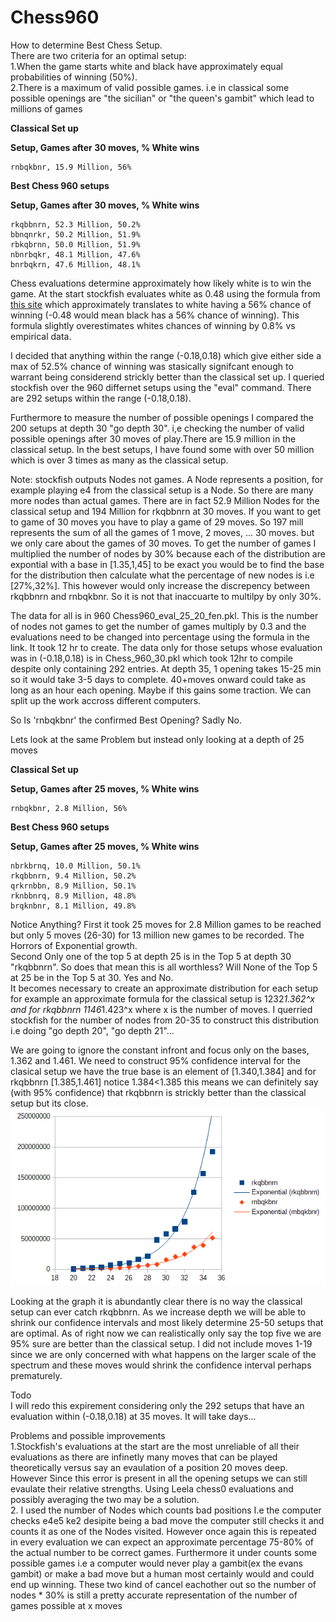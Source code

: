 
# Chess960
How to determine Best Chess Setup.   
There are two criteria for an optimal setup:   
1.When the game starts white and black have approximately equal probabilities of winning (50%).  
2.There is a maximum of valid possible games. i.e in classical some possible openings are "the sicilian" or "the queen's gambit" which lead to millions of games    


**Classical Set up** 

**Setup, Games after 30 moves, % White wins**
```
rnbqkbnr, 15.9 Million, 56%
```
**Best Chess 960 setups**

**Setup, Games after 30 moves, % White wins**
```
rkqbbnrn, 52.3 Million, 50.2%
bbnqnrkr, 50.2 Million, 51.9%
rbkqbrnn, 50.0 Million, 51.9%
nbnrbqkr, 48.1 Million, 47.6%
bnrbqkrn, 47.6 Million, 48.1%
```


Chess evaluations determine approximately how likely white is to win the game. At the start stockfish evaluates white as 0.48 using the formula from [this site](https://www.chessprogramming.org/Pawn_Advantage,_Win_Percentage,_and_Elo)
which approximately translates to white having a 56% chance of winning (-0.48 would mean black has a 56% chance of winning). This formula slightly overestimates whites chances of winning by 0.8% vs empirical data.

I decided that anything within the range (-0.18,0.18) which give either side a max of 52.5% chance of winning was stasically signifcant enough to warrant being considerend strickly better than the classical set up. I queried stockfish over the 960 differnet setups using the "eval" command. There are
292 setups within the range (-0.18,0.18). 
    
Furthermore to measure the number of possible openings I compared the 200 setups at depth 30 "go depth 30". i,e checking the number of valid possible 
openings after 30 moves of play.There are 15.9 million in the classical setup. In the best setups, I have found some with over 50 million 
which is over 3 times as many as the classical setup.     
    
Note: stockfish outputs Nodes not games. A Node represents a position, for example playing e4 from the classical setup is a Node. So there are many more nodes than actual games. There are in fact 52.9 Million Nodes for the classical setup and 194 Million for rkqbbnrn at 30 moves. If you want to get to game of 30 moves you have to play a game of 29 moves. So 197 mill represents the sum of all the games of 1 move, 2 moves, ... 30 moves. but we only care about the games of 30 moves. To get the number of games I multiplied the number of nodes by 30% because each of the distribution are expontial with a base in [1.35,1,45] to be exact you would be to find the base for the distribution then calculate what the percentage of new nodes is i.e [27%,32%]. This however would only increase the discrepency between rkqbbnrn and rnbqkbnr. So it is not that inaccuarte to multilpy by only 30%. 

The data for all is in 960 Chess960_eval_25_20_fen.pkl. This is the number of nodes not games to get the number of games multiply by 0.3 and the evaluations need to be changed into percentage using the formula in the link. It took 12 hr to create. The data only for those setups whose evaluation was in (-0.18,0.18) is in Chess_960_30.pkl which took 12hr to compile despite only containing 292 entries. At depth 35, 1 opening takes 15-25 min so it would take 3-5 days to complete. 40+moves onward could take as long as an hour each opening. Maybe if this gains some traction. We can split up the work accross different computers.

So Is 'rnbqkbnr' the confirmed Best Opening? Sadly No.
 
Lets look at the same Problem but instead only looking at a depth of 25 moves  
  

**Classical Set up** 

**Setup, Games after 25 moves, % White wins**
```
rnbqkbnr, 2.8 Million, 56%
```
**Best Chess 960 setups**

**Setup, Games after 25 moves, % White wins**
```
nbrkbrnq, 10.0 Million, 50.1%
rkqbbnrn, 9.4 Million, 50.2%
qrkrnbbn, 8.9 Million, 50.1%
rknbbnrq, 8.9 Million, 48.8%
brqknbnr, 8.1 Million, 49.8%
```
Notice Anything?
First it took 25 moves for 2.8 Million games to be reached but only 5 moves (26-30) for 13 million new games to be recorded. The Horrors of Exponential growth.  
Second Only one of the top 5 at depth 25 is in the Top 5 at depth 30 "rkqbbnrn". So does that mean this is all worthless? Will None of the Top 5 at 25 be in the Top 5 at 30. Yes and No.  
  It becomes necessary to create an approximate distribution for each setup for example an approximate formula for the classical setup is 1232*1.362^x and for rkqbbnrn 
1146*1.423^x where x is the number of moves. I querried stockfish for the number of nodes from 20-35 to construct this distribution i.e doing "go depth 20", "go depth 21"...
    
  We are going to ignore the constant infront and focus only on the bases, 1.362 and 1.461. We need to construct 95% confidence interval for the clasical setup we have the true base is an element of [1.340,1.384] and for rkqbbnrn [1.385,1.461] notice 1.384<1.385 this means we can definitely say (with 95% confidence) that rkqbbnrn is strickly better than the classical setup but its close. 
 ![alt text](https://github.com/theAnalyticalCoder/Chess960/blob/main/Trend_new.png) 
 
  Looking at the graph it is abundantly clear there is no way the classical setup can ever catch rkqbbnrn. As we increase depth we will be able to shrink our confidence intervals and most likely determine 25-50 setups that are optimal. As of right now we can realistically only say the top five we are 95% sure are better than the classical setup. I did not include moves 1-19 since we are only concerned with what happens on the larger scale of the spectrum and these moves would shrink the confidence interval perhaps prematurely.
  
  Todo  
  I will redo this expirement considering only the 292 setups that have an evaluation within (-0.18,0.18) at 35 moves. It will take days... 
    
  Problems and possible improvements   
  1.Stockfish's evaluations at the start are the most unreliable of all their evaluations as there are infinetly many moves that can be played theoretically
versus say an evaulation of a position 20 moves deep. However Since this error is present in all the opening setups we can still evaulate their relative strengths.
Using Leela chess0 evaluations and possibly averaging the two may be a solution.  
  2. I used the number of Nodes which counts bad positions I.e the computer checks e4e5 ke2 desipite being a bad move the computer still checks it and counts it as one of 
the Nodes visited. However once again this is repeated in every evaluation we can expect an approximate percentage 75-80% of the actual number to be correct games. Furthermore 
it under counts some possible games i.e a computer would never play a gambit(ex the evans gambit) or make a bad move but a human most certainly would and could end up winning. These two kind of cancel eachother out so the number of nodes * 30% is still a pretty accurate representation of the number of games possible at x moves 
